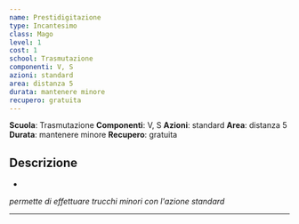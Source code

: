 ```yaml
---
name: Prestidigitazione
type: Incantesimo
class: Mago
level: 1
cost: 1
school: Trasmutazione
componenti: V, S
azioni: standard
area: distanza 5
durata: mantenere minore
recupero: gratuita
---
```

**Scuola**: Trasmutazione
**Componenti**: V, S
**Azioni**: standard
**Area**: distanza 5
**Durata**: mantenere minore
**Recupero**: gratuita

**Descrizione**
-

-

*permette di effettuare trucchi minori con l'azione standard*

---